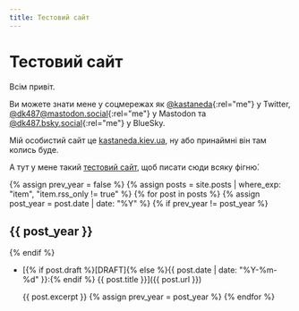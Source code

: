 ```yaml
---
title: Тестовий сайт
---
```


Тестовий сайт
=============

Всім привіт.

Ви можете знати мене у соцмережах як [@kastaneda][1]{:rel="me"} у&nbsp;Twitter, [@dk487@mastodon.social][2]{:rel="me"} у&nbsp;Mastodon та [@dk487.bsky.social][3]{:rel="me"} у&nbsp;BlueSky.

Мій особистий сайт це [kastaneda.kiev.ua](https://kastaneda.kiev.ua/), ну або принаймні він там колись буде.

А тут у мене такий [тестовий сайт][4], щоб писати сюди всяку фігню́.

{% assign prev_year = false %}
{% assign posts = site.posts | where_exp: "item", "item.rss_only != true" %}
{% for post in posts %}
{% assign post_year = post.date | date: "%Y" %}
{% if prev_year != post_year %}

## {{ post_year }}

{% endif %}
- [{% if post.draft %}[DRAFT]{% else %}{{ post.date | date: "%Y-%m-%d" }}:{% endif %} {{ post.title }}]({{ post.url }})

  {{ post.excerpt }}
{% assign prev_year = post_year %}
{% endfor %}

[1]: https://twitter.com/kastaneda
[2]: https://mastodon.social/@dk487
[3]: https://bsky.app/profile/dk487.bsky.social
[4]: /2021/07/02/why-test.html
